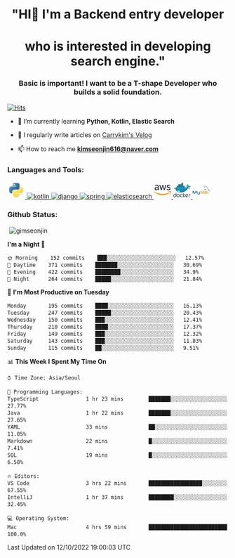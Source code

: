<h1 align="center">"HI👋 I'm a Backend entry developer </h1>
<h1 align="center"> who is interested in developing search engine."</h1>
<h3 align="center">Basic is important! I want to be a T-shape Developer who builds a solid foundation.</h3>

[![Hits](https://hits.seeyoufarm.com/api/count/incr/badge.svg?url=https%3A%2F%2Fgithub.com%2Fgimseonjin&count_bg=%2318BFE5&title_bg=%23555555&icon=ko-fi.svg&icon_color=%23E7E7E7&title=hits&edge_flat=false)](https://hits.seeyoufarm.com)

- 🌱 I’m currently learning **Python, Kotlin, Elastic Search**

- 📝 I regularly write articles on [Carrykim's Velog](https://velog.io/@carrykim)

- 📫 How to reach me **kimseonjin616@naver.com**


<h3 align="left">Languages and Tools:</h3>
<p align="left"> 
 <a href="https://www.python.org" target="_blank" rel="noreferrer"> 
  <img src="https://raw.githubusercontent.com/devicons/devicon/master/icons/python/python-original.svg" alt="python" width="8%" height="8%"/> 
 </a> <a href="https://kotlinlang.org" target="_blank" rel="noreferrer"> <img src="https://www.vectorlogo.zone/logos/kotlinlang/kotlinlang-icon.svg" alt="kotlin" width="8%" height="8%"/> </a>   <a href="https://www.djangoproject.com/" target="_blank" rel="noreferrer"> <img src="https://cdn.worldvectorlogo.com/logos/django.svg" alt="django" width="6%" height="5%"/> </a>
<a href="https://spring.io/" target="_blank" rel="noreferrer"> <img src="https://www.vectorlogo.zone/logos/springio/springio-icon.svg" alt="spring" width="8%" height="8%"/> </a> <a href="https://www.elastic.co" target="_blank" rel="noreferrer"> <img src="https://www.vectorlogo.zone/logos/elastic/elastic-icon.svg" alt="elasticsearch" width="8%" height="8%"/> </a> <a href="https://aws.amazon.com" target="_blank" rel="noreferrer"> <img src="https://raw.githubusercontent.com/devicons/devicon/master/icons/amazonwebservices/amazonwebservices-original-wordmark.svg" alt="aws" width="8%" height="8%"/> </a> <a href="https://www.docker.com/" target="_blank" rel="noreferrer"> <img src="https://raw.githubusercontent.com/devicons/devicon/master/icons/docker/docker-original-wordmark.svg" alt="docker" width="8%" height="8%"/> </a>   
<a href="https://www.mysql.com/" target="_blank" rel="noreferrer"><img src="https://raw.githubusercontent.com/devicons/devicon/master/icons/mysql/mysql-original-wordmark.svg" alt="mysql" width="8%" height="8%"/> </a> </p>


<h3 align="left">Github Status:</h3>
<p align="left">
 <p>&nbsp;<img align="center" src="https://github-readme-stats.vercel.app/api?username=gimseonjin&show_icons=true&locale=en" alt="gimseonjin" /></p>
</p>


<!--START_SECTION:waka-->
**I'm a Night 🦉** 

```text
🌞 Morning    152 commits    ███░░░░░░░░░░░░░░░░░░░░░░   12.57% 
🌆 Daytime    371 commits    ███████░░░░░░░░░░░░░░░░░░   30.69% 
🌃 Evening    422 commits    ████████░░░░░░░░░░░░░░░░░   34.9% 
🌙 Night      264 commits    █████░░░░░░░░░░░░░░░░░░░░   21.84%

```
📅 **I'm Most Productive on Tuesday** 

```text
Monday       195 commits    ████░░░░░░░░░░░░░░░░░░░░░   16.13% 
Tuesday      247 commits    █████░░░░░░░░░░░░░░░░░░░░   20.43% 
Wednesday    150 commits    ███░░░░░░░░░░░░░░░░░░░░░░   12.41% 
Thursday     210 commits    ████░░░░░░░░░░░░░░░░░░░░░   17.37% 
Friday       149 commits    ███░░░░░░░░░░░░░░░░░░░░░░   12.32% 
Saturday     143 commits    ███░░░░░░░░░░░░░░░░░░░░░░   11.83% 
Sunday       115 commits    ██░░░░░░░░░░░░░░░░░░░░░░░   9.51%

```


📊 **This Week I Spent My Time On** 

```text
⌚︎ Time Zone: Asia/Seoul

💬 Programming Languages: 
TypeScript               1 hr 23 mins        ███████░░░░░░░░░░░░░░░░░░   27.77% 
Java                     1 hr 22 mins        ███████░░░░░░░░░░░░░░░░░░   27.65% 
YAML                     33 mins             ██░░░░░░░░░░░░░░░░░░░░░░░   11.05% 
Markdown                 22 mins             █░░░░░░░░░░░░░░░░░░░░░░░░   7.41% 
SQL                      19 mins             █░░░░░░░░░░░░░░░░░░░░░░░░   6.58%

🔥 Editors: 
VS Code                  3 hrs 22 mins       █████████████████░░░░░░░░   67.55% 
IntelliJ                 1 hr 37 mins        ████████░░░░░░░░░░░░░░░░░   32.45%

💻 Operating System: 
Mac                      4 hrs 59 mins       █████████████████████████   100.0%

```


 Last Updated on 12/10/2022 19:00:03 UTC
<!--END_SECTION:waka-->
